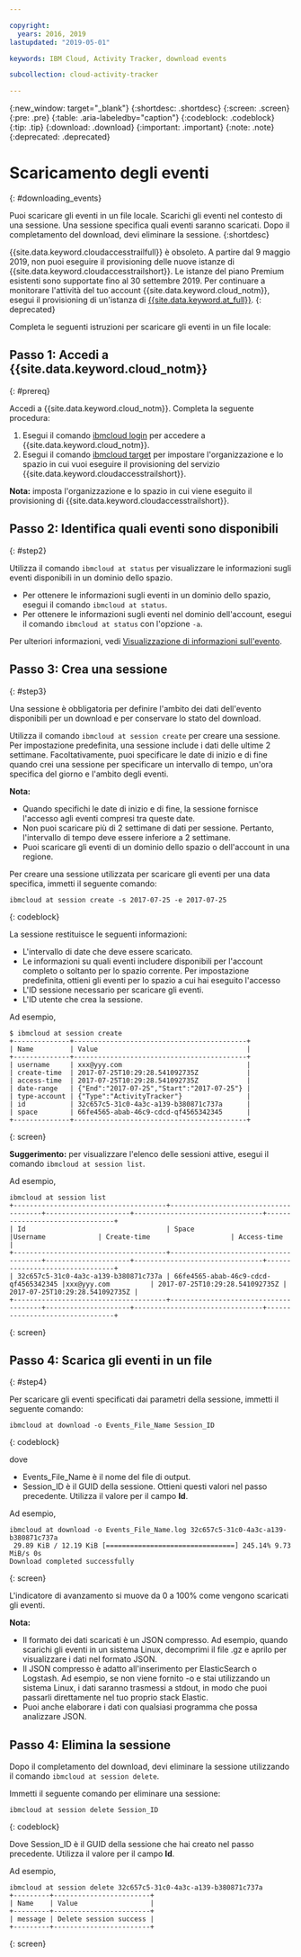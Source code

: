 ```yaml
---

copyright:
  years: 2016, 2019
lastupdated: "2019-05-01"

keywords: IBM Cloud, Activity Tracker, download events

subcollection: cloud-activity-tracker

---
```


{:new_window: target="_blank"}
{:shortdesc: .shortdesc}
{:screen: .screen}
{:pre: .pre}
{:table: .aria-labeledby="caption"}
{:codeblock: .codeblock}
{:tip: .tip}
{:download: .download}
{:important: .important}
{:note: .note}
{:deprecated: .deprecated}

# Scaricamento degli eventi
{: #downloading_events}

Puoi scaricare gli eventi in un file locale. Scarichi gli eventi nel contesto di una sessione. Una sessione specifica quali eventi saranno scaricati. Dopo il completamento del download, devi eliminare la sessione.
{:shortdesc}

{{site.data.keyword.cloudaccesstrailfull}} è obsoleto. A partire dal 9 maggio 2019, non puoi eseguire il provisioning delle nuove istanze di {{site.data.keyword.cloudaccesstrailshort}}. Le istanze del piano Premium esistenti sono supportate fino al 30 settembre 2019. Per continuare a monitorare l'attività del tuo account {{site.data.keyword.cloud_notm}}, esegui il provisioning di un'istanza di [{{site.data.keyword.at_full}}](/docs/services/Activity-Tracker-with-LogDNA?topic=logdnaat-getting-started#getting-started).
{: deprecated}


Completa le seguenti istruzioni per scaricare gli eventi in un file locale:

## Passo 1: Accedi a {{site.data.keyword.cloud_notm}}
{: #prereq}

Accedi a {{site.data.keyword.cloud_notm}}. Completa la seguente
procedura:

1. Esegui il comando [ibmcloud login](/docs/cli/reference/ibmcloud?topic=cloud-cli-ibmcloud_cli#ibmcloud_login) per accedere a {{site.data.keyword.cloud_notm}}.
2. Esegui il comando [ibmcloud target](/docs/cli/reference/ibmcloud?topic=cloud-cli-ibmcloud_cli#ibmcloud_target) per impostare l'organizzazione e lo spazio in cui vuoi eseguire il provisioning del servizio {{site.data.keyword.cloudaccesstrailshort}}.

**Nota:** imposta l'organizzazione e lo spazio in cui viene eseguito il provisioning di {{site.data.keyword.cloudaccesstrailshort}}.

## Passo 2: Identifica quali eventi sono disponibili
{: #step2}

Utilizza il comando `ibmcloud at status` per visualizzare le informazioni sugli eventi disponibili in un dominio dello spazio.

* Per ottenere le informazioni sugli eventi in un dominio dello spazio, esegui il comando `ibmcloud at status`.
* Per ottenere le informazioni sugli eventi nel dominio dell'account, esegui il comando `ibmcloud at status` con l'opzione `-a`.

Per ulteriori informazioni, vedi [Visualizzazione di informazioni sull'evento](/docs/services/cloud-activity-tracker/how-to?topic=cloud-activity-tracker-viewing_event_status#viewing_event_status).
  


## Passo 3: Crea una sessione
{: #step3}

Una sessione è obbligatoria per definire l'ambito dei dati dell'evento disponibili per un download e per conservare lo stato del download. 

Utilizza il comando `ibmcloud at session create` per creare una sessione. Per impostazione predefinita, una sessione include i dati delle ultime 2 settimane.  Facoltativamente, puoi specificare le date di inizio e di fine quando crei una sessione per specificare un intervallo di tempo, un'ora specifica del giorno e l'ambito degli eventi. 

**Nota:** 

* Quando specifichi le date di inizio e di fine, la sessione fornisce l'accesso agli eventi compresi tra queste date. 
* Non puoi scaricare più di 2 settimane di dati per sessione. Pertanto, l'intervallo di tempo deve essere inferiore a 2 settimane.
* Puoi scaricare gli eventi di un dominio dello spazio o dell'account in una regione.

Per creare una sessione utilizzata per scaricare gli eventi per una data specifica, immetti il seguente comando:

```
ibmcloud at session create -s 2017-07-25 -e 2017-07-25
```
{: codeblock}

La sessione restituisce le seguenti informazioni:

* L'intervallo di date che deve essere scaricato.
* Le informazioni su quali eventi includere disponibili per l'account completo o soltanto per lo spazio corrente. Per impostazione predefinita, ottieni gli eventi per lo spazio a cui hai eseguito l'accesso
* L'ID sessione necessario per scaricare gli eventi.
* L'ID utente che crea la sessione.

Ad esempio,

```
$ ibmcloud at session create 
+--------------+-------------------------------------------+
| Name         | Value                                     |
+--------------+-------------------------------------------+
| username     | xxx@yyy.com                               |
| create-time  | 2017-07-25T10:29:28.541092735Z            |
| access-time  | 2017-07-25T10:29:28.541092735Z            |
| date-range   | {"End":"2017-07-25","Start":"2017-07-25"} |
| type-account | {"Type":"ActivityTracker"}                |
| id           | 32c657c5-31c0-4a3c-a139-b380871c737a      |
| space        | 66fe4565-abab-46c9-cdcd-qf4565342345      |
+--------------+-------------------------------------------+
```
{: screen}

**Suggerimento:** per visualizzare l'elenco delle sessioni attive, esegui il comando `ibmcloud at session list`.

Ad esempio,

```
ibmcloud at session list
+--------------------------------------+--------------------------------------+---------------------+--------------------------------+--------------------------------+
| Id                                   | Space                                |Username             | Create-time                    | Access-time                    |
+--------------------------------------+--------------------------------------+---------------------+--------------------------------+--------------------------------+
| 32c657c5-31c0-4a3c-a139-b380871c737a | 66fe4565-abab-46c9-cdcd-qf4565342345 |xxx@yyy.com          | 2017-07-25T10:29:28.541092735Z | 2017-07-25T10:29:28.541092735Z |
+--------------------------------------+--------------------------------------+---------------------+--------------------------------+--------------------------------+
```
{: screen} 


## Passo 4: Scarica gli eventi in un file
{: #step4}

Per scaricare gli eventi specificati dai parametri della sessione, immetti il seguente comando:

```
ibmcloud at download -o Events_File_Name Session_ID
```
{: codeblock}

dove

* Events_File_Name è il nome del file di output.
* Session_ID è il GUID della sessione. Ottieni questi valori nel passo precedente. Utilizza il valore per il campo **Id**.

Ad esempio,

```
ibmcloud at download -o Events_File_Name.log 32c657c5-31c0-4a3c-a139-b380871c737a
 29.89 KiB / 12.19 KiB [================================] 245.14% 9.73 MiB/s 0s
Download completed successfully
```
{: screen}

L'indicatore di avanzamento si muove da 0 a 100% come vengono scaricati gli eventi.

**Nota:** 

* Il formato dei dati scaricati è un JSON compresso. Ad esempio, quando scarichi gli eventi in un sistema Linux, decomprimi il file .gz e aprilo per visualizzare i dati nel formato JSON. 
* Il JSON compresso è adatto all'inserimento per ElasticSearch o Logstash. Ad esempio, se non viene fornito -o e stai utilizzando un sistema Linux, i dati saranno trasmessi a stdout, in modo che puoi passarli direttamente nel tuo proprio stack Elastic.
* Puoi anche elaborare i dati con qualsiasi programma che possa analizzare JSON. 

## Passo 4: Elimina la sessione

Dopo il completamento del download, devi eliminare la sessione utilizzando il comando `ibmcloud at session delete`. 

Immetti il seguente comando per eliminare una sessione:

```
ibmcloud at session delete Session_ID
```
{: codeblock}

Dove Session_ID è il GUID della sessione che hai creato nel passo precedente. Utilizza il valore per il campo **Id**.

Ad esempio,

```
ibmcloud at session delete 32c657c5-31c0-4a3c-a139-b380871c737a
+---------+------------------------+
| Name    | Value                  |
+---------+------------------------+
| message | Delete session success |
+---------+------------------------+
```
{: screen}




